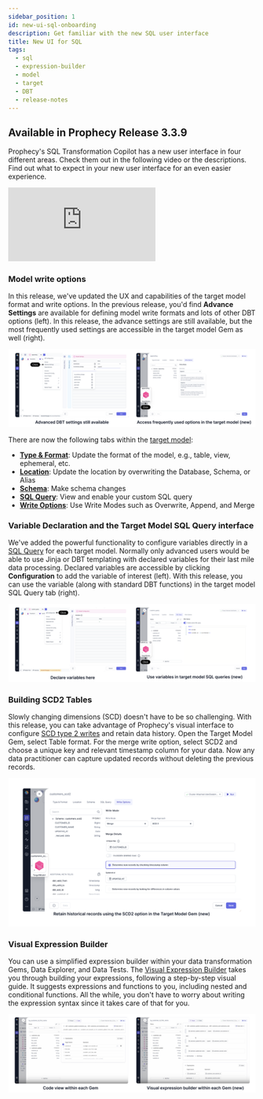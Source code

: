 ```yaml
---
sidebar_position: 1
id: new-ui-sql-onboarding
description: Get familiar with the new SQL user interface
title: New UI for SQL
tags:
  - sql
  - expression-builder
  - model
  - target
  - DBT
  - release-notes
---
```


## Available in Prophecy Release 3.3.9

Prophecy's SQL Transformation Copilot has a new user interface in four different areas. Check them out in the following video or the descriptions. Find out what to expect in your new user interface for an even easier experience.

<div style={{position: 'relative', 'padding-bottom': '56.25%', height: 0}}>
   <iframe src="https://www.loom.com/embed/3b181d2e60ad4e3094c0a8bb36f8a601?sid=d8385d0b-b309-4e72-b5ed-a49ade2ee492" frameborder="0" webkitallowfullscreen mozallowfullscreen allowfullscreen
      style={{position: 'absolute', top: 0, left: 0, width: '100%', height: '100%'}}></iframe>
</div>

### Model write options

In this release, we've updated the UX and capabilities of the target model format and write options. In the previous release, you'd find **Advance Settings** are available for defining model write formats and lots of other DBT options (left). In this release, the advance settings are still available, but the most frequently used settings are accessible in the target model Gem as well (right).

![ModelWrites](./img/target-model.png)

There are now the following tabs within the [target model](/docs/SQL/gems/target-models/target-models.md):

- **[Type & Format](/docs/SQL/gems/target-models/type-and-format.md)**: Update the format of the model, e.g., table, view, ephemeral, etc.
- **[Location](/docs/SQL/gems/target-models/location.md)**: Update the location by overwriting the Database, Schema, or Alias
- **[Schema](/docs/SQL/gems/target-models/schema.md)**: Make schema changes
- **[SQL Query](/docs/SQL/gems/target-models/sql-query.md)**: View and enable your custom SQL query
- **[Write Options](/docs/SQL/gems/target-models/write-options.md)**: Use Write Modes such as Overwrite, Append, and Merge

### Variable Declaration and the Target Model SQL Query interface

We've added the powerful functionality to configure variables directly in a [SQL Query](/docs/SQL/gems/target-models/sql-query.md) for each target model. Normally only advanced users would be able to use Jinja or DBT templating with declared variables for their last mile data processing. Declared variables are accessible by clicking **Configuration** to add the variable of interest (left). With this release, you can use the variable (along with standard DBT functions) in the target model SQL Query tab (right).

![DelcarVars](./img/declare-vars.png)

### Building SCD2 Tables

Slowly changing dimensions (SCD) doesn't have to be so challenging. With this release, you can take advantage of Prophecy's visual interface to configure [SCD type 2 writes](/SQL/gems/target-models/write-options#scd-2) and retain data history. Open the Target Model Gem, select Table format. For the merge write option, select SCD2 and choose a unique key and relevant timestamp column for your data. Now any data practitioner can capture updated records without deleting the previous records.

![SCD2](./img/scd2.png)

### Visual Expression Builder

You can use a simplified expression builder within your data transformation Gems, Data Explorer, and Data Tests. The [Visual Expression Builder](/docs/SQL/visual-expression-builder/visual-expression-builder.md) takes you through building your expressions, following a step-by-step visual guide. It suggests expressions and functions to you, including nested and conditional functions. All the while, you don't have to worry about writing the expression syntax since it takes care of that for you.

![expressionBuilder](./img/expression-builder.png)
